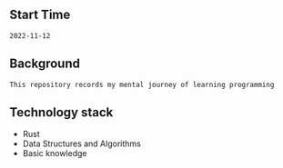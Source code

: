 ## Start Time
```text
2022-11-12
```

## Background
```text
This repository records my mental journey of learning programming
```

## Technology stack
- Rust
- Data Structures and Algorithms
- Basic knowledge